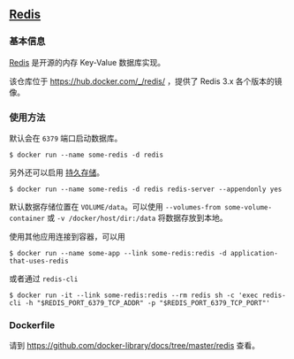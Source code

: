 ## [Redis](https://hub.docker.com/_/redis/)

### 基本信息
[Redis](https://en.wikipedia.org/wiki/Redis) 是开源的内存 Key-Value 数据库实现。

该仓库位于 https://hub.docker.com/_/redis/ ，提供了 Redis 3.x 各个版本的镜像。

### 使用方法
默认会在 `6379` 端口启动数据库。

```
$ docker run --name some-redis -d redis
```
另外还可以启用 [持久存储](http://redis.io/topics/persistence)。

```
$ docker run --name some-redis -d redis redis-server --appendonly yes
```

默认数据存储位置在 `VOLUME/data`。可以使用 `--volumes-from some-volume-container` 或 `-v /docker/host/dir:/data` 将数据存放到本地。

使用其他应用连接到容器，可以用

```
$ docker run --name some-app --link some-redis:redis -d application-that-uses-redis
```
或者通过 `redis-cli`

```
$ docker run -it --link some-redis:redis --rm redis sh -c 'exec redis-cli -h "$REDIS_PORT_6379_TCP_ADDR" -p "$REDIS_PORT_6379_TCP_PORT"'
```

### Dockerfile

请到 https://github.com/docker-library/docs/tree/master/redis 查看。
